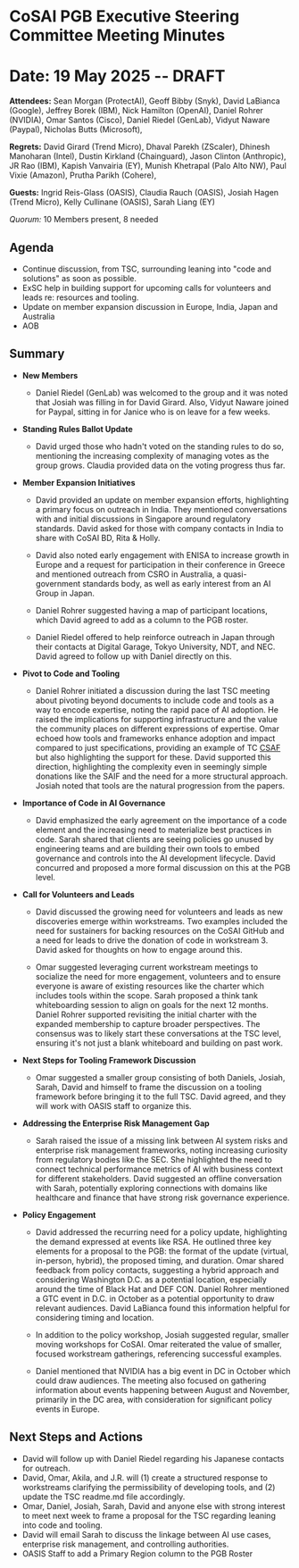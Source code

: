 # **CoSAI PGB Executive Steering Committee Meeting Minutes**

# Date: 19 May 2025 -- DRAFT

**Attendees:** Sean Morgan (ProtectAI), Geoff Bibby (Snyk), David LaBianca (Google), Jeffrey Borek (IBM), Nick Hamilton (OpenAI), Daniel Rohrer (NVIDIA), Omar Santos (Cisco), Daniel Riedel (GenLab), Vidyut Naware (Paypal), Nicholas Butts (Microsoft),

**Regrets:** David Girard (Trend Micro), Dhaval Parekh (ZScaler), Dhinesh Manoharan (Intel), Dustin Kirkland (Chainguard), Jason Clinton (Anthropic), JR Rao (IBM), Kapish Vanvairia (EY), Munish Khetrapal (Palo Alto NW), Paul Vixie (Amazon), Prutha Parikh (Cohere), 

**Guests:** Ingrid Reis-Glass (OASIS), Claudia Rauch (OASIS), Josiah Hagen (Trend Micro), Kelly Cullinane (OASIS), Sarah Liang (EY)

*Quorum:* 10 Members present, 8 needed

## Agenda

* Continue discussion, from TSC, surrounding leaning into "code and solutions" as soon as possible.  
* ExSC help in building support for upcoming calls for volunteers and leads re: resources and tooling.   
* Update on member expansion discussion in Europe, India, Japan and Australia  
* AOB

## Summary

* **New Members** 

  * Daniel Riedel (GenLab) was welcomed to the group and it was noted that Josiah was filling in for David Girard. Also, Vidyut Naware joined for Paypal, sitting in for Janice who is on leave for a few weeks.

* **Standing Rules Ballot Update** 

  * David urged those who hadn't voted on the standing rules to do so, mentioning the increasing complexity of managing votes as the group grows. Claudia provided data on the voting progress thus far. 

* **Member Expansion Initiatives** 

  * David provided an update on member expansion efforts, highlighting a primary focus on outreach in India. They mentioned conversations with and initial discussions in Singapore around regulatory standards. David asked for those with company contacts in India to share with CoSAI BD, Rita & Holly.  

  * David also noted early engagement with ENISA to increase growth in Europe and a request for participation in their conference in Greece and mentioned outreach from CSRO in Australia, a quasi-government standards body, as well as early interest from an AI Group in Japan.  

  * Daniel Rohrer suggested having a map of participant locations, which David agreed to add as a column to the PGB roster.  

  * Daniel Riedel offered to help reinforce outreach in Japan through their contacts at Digital Garage, Tokyo University, NDT, and NEC. David agreed to follow up with Daniel directly on this.

* **Pivot to Code and Tooling**

  * Daniel Rohrer initiated a discussion during the last TSC meeting about pivoting beyond documents to include code and tools as a way to encode expertise, noting the rapid pace of AI adoption. He raised the implications for supporting infrastructure and the value the community places on different expressions of expertise. Omar echoed how tools and frameworks enhance adoption and impact compared to just specifications, providing an example of TC [CSAF](https://www.csaf.io/tools.html) but also highlighting the support for these. David supported this direction, highlighting the complexity even in seemingly simple donations like the SAIF and the need for a more structural approach. Josiah noted that tools are the natural progression from the papers.

* **Importance of Code in AI Governance** 

  * David emphasized the early agreement on the importance of a code element and the increasing need to materialize best practices in code. Sarah shared that clients are seeing policies go unused by engineering teams and are building their own tools to embed governance and controls into the AI development lifecycle. David concurred and proposed a more formal discussion on this at the PGB level.

* **Call for Volunteers and Leads** 

  * David discussed the growing need for volunteers and leads as new discoveries emerge within workstreams. Two examples included the need for sustainers for backing resources on the CoSAI GitHub and a need for leads to drive the donation of code in workstream 3\. David asked for thoughts on how to engage around this.

  * Omar suggested leveraging current workstream meetings to socialize the need for more engagement, volunteers and to ensure everyone is aware of existing resources like the charter which includes tools within the scope. Sarah proposed a think tank whiteboarding session to align on goals for the next 12 months. Daniel Rohrer supported revisiting the initial charter with the expanded membership to capture broader perspectives. The consensus was to likely start these conversations at the TSC level, ensuring it's not just a blank whiteboard and building on past work.

* **Next Steps for Tooling Framework Discussion** 

  * Omar suggested a smaller group consisting of both Daniels, Josiah, Sarah, David and himself to frame the discussion on a tooling framework before bringing it to the full TSC. David agreed, and they will work with OASIS staff to organize this.

* **Addressing the Enterprise Risk Management Gap** 

  * Sarah raised the issue of a missing link between AI system risks and enterprise risk management frameworks, noting increasing curiosity from regulatory bodies like the SEC. She highlighted the need to connect technical performance metrics of AI with business context for different stakeholders. David suggested an offline conversation with Sarah, potentially exploring connections with domains like healthcare and finance that have strong risk governance experience.

* **Policy Engagement** 

  * David addressed the recurring need for a policy update, highlighting the demand expressed at events like RSA. He outlined three key elements for a proposal to the PGB: the format of the update  (virtual, in-person, hybrid), the proposed timing, and duration. Omar shared feedback from policy contacts, suggesting a hybrid approach and considering Washington D.C. as a potential location, especially around the time of Black Hat and DEF CON. Daniel Rohrer mentioned a GTC event in D.C. in October as a potential opportunity to draw relevant audiences. David LaBianca found this information helpful for considering timing and location.

  * In addition to the policy workshop, Josiah suggested regular, smaller moving workshops for CoSAI. Omar reiterated the value of smaller, focused workstream gatherings, referencing successful examples. 

  * Daniel mentioned that NVIDIA has a big event in DC in October which could draw audiences. The meeting also focused on gathering information about events happening between August and November, primarily in the DC area, with consideration for significant policy events in Europe.

## Next Steps and Actions

* David will follow up with Daniel Riedel regarding his Japanese contacts for outreach.  
* David, Omar, Akila, and J.R. will (1) create a structured response to workstreams clarifying the permissibility of developing tools, and (2) update the TSC readme.md file accordingly.  
* Omar, Daniel, Josiah, Sarah, David and anyone else with strong interest to meet next week to frame a proposal for the TSC regarding leaning into code and tooling.  
* David will email Sarah to discuss the linkage between AI use cases, enterprise risk management, and controlling authorities.  
* OASIS Staff to add a Primary Region column to the PGB Roster
